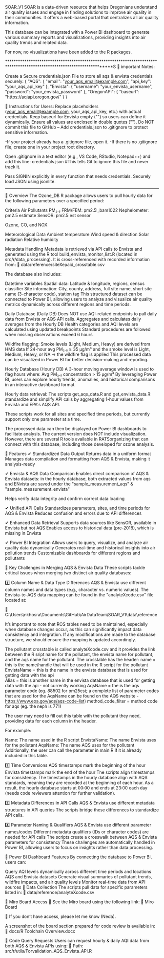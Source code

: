 SOAR_V1
SOAR is a data-driven resource that helps Oregonians understand air quality issues and engage in finding solutions to 
improve air quality in their communities. It offers a web-based portal that centralizes all air quality information.

This database can be integrated with a Power BI dashboard to generate various summary reports and visualizations, providing insights into air quality trends and related data.

For now, no visualizations have been added to the R packages.

************************************************************************************************************************S
📌 important Notes:

Create a Secure credentials.json File to store all aqs & envista credentials securely:
{
  "AQS": {
    "email": "your_aqs_email@example.com",
    "api_key": "your_aqs_api_key"
  },
  "Envista": {
    "username": "your_envista_username",
    "password": "your_envista_password"
  },
  "OregonAPI": {
    "baseurl": "https://aqiapi.oregon.gov/"
  }
}

🔹 Instructions for Users:
Replace placeholders (your_aqs_email@example.com, your_aqs_api_key, etc.) with actual credentials.
Keep baseurl for Envista empty ("") so users can define it dynamically.
Ensure all values are enclosed in double quotes ("").
Do NOT commit this file to GitHub – Add credentials.json to .gitignore to protect sensitive information.

-If your project already has a .gitignore file, open it.
-If there is no .gitignore file, create one in your project root directory.

Open .gitignore in a text editor (e.g., VS Code, RStudio, Notepad++) and add this line:
credentials.json
#This tells Git to ignore this file and never track it.


Pass SIGNIN explicitly in every function that needs credentials.
Securely load JSON using jsonlite.


************************************************************************************************************************

📌 Overview
The Ozone_DB R package allows users to pull hourly data for the following parameters over a specified period:

Criteria Air Pollutants
PM₂.₅
FRM/FEM: pm2.5l_bam1022
Nephelometer: pm2.5 estimate
SensOR: pm2.5 est sensor

Ozone, CO, and NOX

Meteorological Data
Ambient temperature
Wind speed & direction
Solar radiation
Relative humidity

Metadata Handling
Metadata is retrieved via API calls to Envista and generated using the R tool build_envista_monitor_list.R 
(located in src/r/data_processing). It is cross-referenced with recorded information from:
📄 data/reference/siteXepaid_crosstable.csv

The database also includes:

Datetime variables
Spatial data: Latitude & longitude, regions, census classifier
Site information: City, county, address, full site name, short site name (3-character code), station tag
This structured dataset can be connected to Power BI, allowing users to analyze and visualize air quality metrics 
dynamically across different regions and time periods.

Daily Database (Daily DB)
Does NOT use AQI-related endpoints to pull daily data from Envista or AQS API calls.
Aggregates and calculates daily averages from the Hourly DB
Health categories and AQI levels are calculated using updated breakpoints
Standard procedures are followed when missing observations exceed 6 hours

Wildfire flagging:
Smoke levels (Light, Medium, Heavy) are derived from HMS data
If 24-hour avg PM₂.₅ ≥ 35 µg/m³ and the smoke level is Light, Medium, Heavy, or NA → the wildfire flag is applied
This processed data can be visualized in Power BI for better decision-making and reporting.

Hourly Database (Hourly DB)
A 3-hour moving average window is used to flag hours where:
Avg PM₂.₅ concentration > 15 µg/m³
By leveraging Power BI, users can explore hourly trends, anomalies, and historical comparisons in an interactive dashboard format.




Hourly data retrieval:
The scripts get_aqs_data.R and get_envista_data.R standardize and simplify API calls by aggregating 1-hour values
from Envista and EPA's AQS API.

These scripts work for all sites and specified time periods, but currently support only one parameter at a time.

The processed data can then be displayed on Power BI dashboards to facilitate analysis. The current version does NOT
include visualization. However, there are several R tools available in RATSorganizing that can connect with this database,
including those developed for ozone analysis.


📌 Features
✔ Standardized Data Output
Returns data in a uniform format
Manages data compilation and formatting from AQS & Envista, making it analysis-ready


✔ Envista & AQS Data Comparison
Enables direct comparison of AQS & Envista datasets:
in the hourly database, both extracted values from aqs and ENvista are saved under the 
"sample_measurement_aqs" & "sample_measurement_envista"

Helps verify data integrity and confirm correct data loading


✔ Unified API Calls
Standardizes parameters, sites, and time periods for AQS & Envista
Reduces confusion and errors due to API differences


✔ Enhanced Data Retrieval
Supports data sources like SensOR, available in Envista but not AQS
Enables access to historical data (pre-2018), which is missing in Envista


✔ Power BI Integration
Allows users to query, visualize, and analyze air quality data dynamically
Generates real-time and historical insights into air pollution trends
Customizable dashboards for different regions and pollutants


📌 Key Challenges in Merging AQS & Envista Data
These scripts tackle critical issues when merging two distinct air quality databases:

1️⃣ Column Name & Data Type Differences
AQS & Envista use different column names and data types (e.g., character vs. numeric values).
The Envista-to-AQS data mapping can be found in the "analyteXcode.csv" file located at:

📂 C:\Users\nkhosra\Documents\GitHub\AirDataTeam\SOAR_V1\data\reference


It’s important to note that ROS tables need to be maintained, especially when database changes occur, as this can 
significantly impact data consistency and integration. If any modifications are made to the database structure, 
we should ensure the mapping is updated accordingly.


The pollutant crosstable is called analyteXcode.csv and it provides the link between the R sript name for the pollutant,
the envista name for pollutant, and the aqs name for the pollutant.
The crosstable has the header:
name = this is the name/handle that will be used in the R script for the pollutant	
EnvistaName = this is the name in the envista database that is used for getting data with the api	
Alias = this is another name in the envista database that is used for getting data with the api	- not currently working
AqsName	= the is the aqs parameter code (eg. 88502 for pm25est; a complete list of parameter codes that are used for the AqsName can be found on the AQS website - https://www.epa.gov/aqs/aqs-code-list)
method_code_filter = method code for aqs (eg. the neph is 771)

The user may need to fill out this table with the pollutant they need, providing data for each column in the header.

For example:

Name: The name used in the R script
EnvistaName: The name Envista uses for the pollutant
AqsName: The name AQS uses for the pollutant
Additionally, the user can call the parameter in main.R if it is already included in this table.



2️⃣ Time Conversions
AQS timestamps mark the beginning of the hour
Envista timestamps mark the end of the hour
The scripts align timestamps for consistency.
The timestamps in the hourly database align with AQS standards, meaning they are recorded at the beginning of each hour.
As a result, the hourly database starts at 00:00 and ends at 23:00 each day (needs code reviewers attention for further validation).


3️⃣ Metadata Differences in API Calls
AQS & Envista use different metadata structures in API queries
The scripts bridge these differences to standardize API calls.



4️⃣ Parameter Naming & Qualifiers
AQS & Envista use different parameter names/codes
Different metadata qualifiers (IDs or character codes) are needed for API calls
The scripts create a crosswalk between AQS & Envista parameters for consistency
These challenges are automatically handled in Power BI, allowing users to focus on insights rather than data processing.


📌 Power BI Dashboard Features
By connecting the database to Power BI, users can:

Query AQI levels dynamically across different time periods and locations
 AQS and Envista datasets
Generate visual summaries of pollutant trends, wildfire impacts, and air quality levels
Monitor real-time data from API sources
📌 Data Collection
The scripts pull data for specific parameters listed in:
📄 data/reference/analyteXcode.csv

📌 Miro Board Access
📌 See the Miro board using the following link:
🔗 Miro Board

📌 If you don’t have access, please let me know (Neda).

A screenshot of the board section prepared for code review is available in:
📄 docs/R Toolchain Overview.docx

📌 Code Query Requests
Users can request hourly & daily AQI data from both AQS & Envista APIs using:
📂 Path: src/r/utils/Forvalidation_AQS_Envista_API.R





